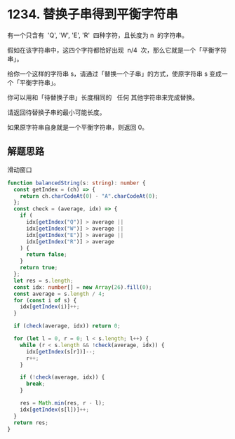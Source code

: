 # 1234. 替换子串得到平衡字符串

有一个只含有  'Q', 'W', 'E', 'R'  四种字符，且长度为 n  的字符串。

假如在该字符串中，这四个字符都恰好出现  n/4  次，那么它就是一个「平衡字符串」。



给你一个这样的字符串 s，请通过「替换一个子串」的方式，使原字符串 s 变成一个「平衡字符串」。

你可以用和「待替换子串」长度相同的   任何 其他字符串来完成替换。

请返回待替换子串的最小可能长度。

如果原字符串自身就是一个平衡字符串，则返回 0。

## 解题思路

滑动窗口

```typescript
function balancedString(s: string): number {
  const getIndex = (ch) => {
    return ch.charCodeAt(0) - "A".charCodeAt(0);
  };
  const check = (average, idx) => {
    if (
      idx[getIndex("Q")] > average ||
      idx[getIndex("W")] > average ||
      idx[getIndex("E")] > average ||
      idx[getIndex("R")] > average
    ) {
      return false;
    }
    return true;
  };
  let res = s.length;
  const idx: number[] = new Array(26).fill(0);
  const average = s.length / 4;
  for (const i of s) {
    idx[getIndex(i)]++;
  }

  if (check(average, idx)) return 0;

  for (let l = 0, r = 0; l < s.length; l++) {
    while (r < s.length && !check(average, idx)) {
      idx[getIndex(s[r])]--;
      r++;
    }

    if (!check(average, idx)) {
      break;
    }

    res = Math.min(res, r - l);
    idx[getIndex(s[l])]++;
  }
  return res;
}
```
